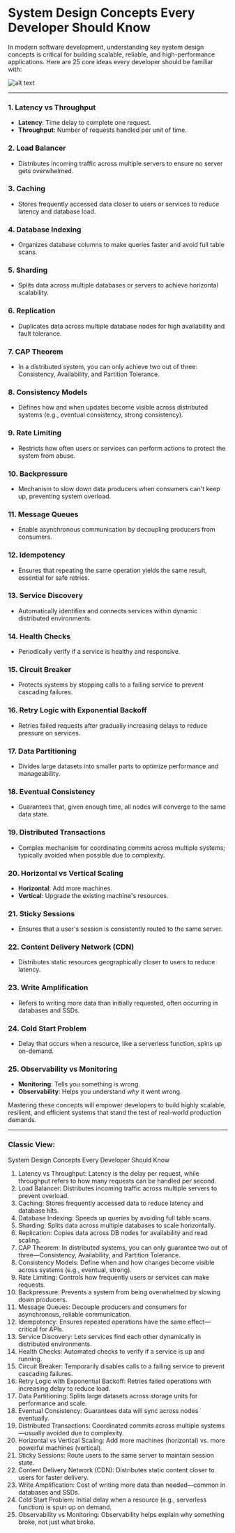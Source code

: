 
# System Design Concepts Every Developer Should Know

In modern software development, understanding key system design concepts is critical for building scalable, reliable, and high-performance applications. Here are 25 core ideas every developer should be familiar with:


![alt text](1745558567396.jpeg)

---

### 1. Latency vs Throughput
- **Latency**: Time delay to complete one request.
- **Throughput**: Number of requests handled per unit of time.

### 2. Load Balancer
- Distributes incoming traffic across multiple servers to ensure no server gets overwhelmed.

### 3. Caching
- Stores frequently accessed data closer to users or services to reduce latency and database load.

### 4. Database Indexing
- Organizes database columns to make queries faster and avoid full table scans.

### 5. Sharding
- Splits data across multiple databases or servers to achieve horizontal scalability.

### 6. Replication
- Duplicates data across multiple database nodes for high availability and fault tolerance.

### 7. CAP Theorem
- In a distributed system, you can only achieve two out of three: Consistency, Availability, and Partition Tolerance.

### 8. Consistency Models
- Defines how and when updates become visible across distributed systems (e.g., eventual consistency, strong consistency).

### 9. Rate Limiting
- Restricts how often users or services can perform actions to protect the system from abuse.

### 10. Backpressure
- Mechanism to slow down data producers when consumers can't keep up, preventing system overload.

### 11. Message Queues
- Enable asynchronous communication by decoupling producers from consumers.

### 12. Idempotency
- Ensures that repeating the same operation yields the same result, essential for safe retries.

### 13. Service Discovery
- Automatically identifies and connects services within dynamic distributed environments.

### 14. Health Checks
- Periodically verify if a service is healthy and responsive.

### 15. Circuit Breaker
- Protects systems by stopping calls to a failing service to prevent cascading failures.

### 16. Retry Logic with Exponential Backoff
- Retries failed requests after gradually increasing delays to reduce pressure on services.

### 17. Data Partitioning
- Divides large datasets into smaller parts to optimize performance and manageability.

### 18. Eventual Consistency
- Guarantees that, given enough time, all nodes will converge to the same data state.

### 19. Distributed Transactions
- Complex mechanism for coordinating commits across multiple systems; typically avoided when possible due to complexity.

### 20. Horizontal vs Vertical Scaling
- **Horizontal**: Add more machines.
- **Vertical**: Upgrade the existing machine's resources.

### 21. Sticky Sessions
- Ensures that a user's session is consistently routed to the same server.

### 22. Content Delivery Network (CDN)
- Distributes static resources geographically closer to users to reduce latency.

### 23. Write Amplification
- Refers to writing more data than initially requested, often occurring in databases and SSDs.

### 24. Cold Start Problem
- Delay that occurs when a resource, like a serverless function, spins up on-demand.

### 25. Observability vs Monitoring
- **Monitoring**: Tells you something is wrong.
- **Observability**: Helps you understand *why* it went wrong.


Mastering these concepts will empower developers to build highly scalable, resilient, and efficient systems that stand the test of real-world production demands.

---

### Classic View:

System Design Concepts Every Developer Should Know

1. Latency vs Throughput: Latency is the delay per request, while throughput refers to how many requests can be handled per second.
2. Load Balancer: Distributes incoming traffic across multiple servers to prevent overload.
3. Caching: Stores frequently accessed data to reduce latency and database hits.
4. Database Indexing: Speeds up queries by avoiding full table scans.
5. Sharding: Splits data across multiple databases to scale horizontally.
6. Replication: Copies data across DB nodes for availability and read scaling.
7. CAP Theorem: In distributed systems, you can only guarantee two out of three—Consistency, Availability, and Partition Tolerance.
8. Consistency Models: Define when and how changes become visible across systems (e.g., eventual, strong).
9. Rate Limiting: Controls how frequently users or services can make requests.
10.	Backpressure: Prevents a system from being overwhelmed by slowing down producers.
11.	Message Queues: Decouple producers and consumers for asynchronous, reliable communication.
12.	Idempotency: Ensures repeated operations have the same effect—critical for APIs.
13.	Service Discovery: Lets services find each other dynamically in distributed environments.
14.	Health Checks: Automated checks to verify if a service is up and running.
15.	Circuit Breaker: Temporarily disables calls to a failing service to prevent cascading failures.
16.	Retry Logic with Exponential Backoff: Retries failed operations with increasing delay to reduce load.
17.	Data Partitioning: Splits large datasets across storage units for performance and scale.
18.	Eventual Consistency: Guarantees data will sync across nodes eventually.
19.	Distributed Transactions: Coordinated commits across multiple systems—usually avoided due to complexity.
20.	Horizontal vs Vertical Scaling: Add more machines (horizontal) vs. more powerful machines (vertical).
21.	Sticky Sessions: Route users to the same server to maintain session state.
22.	Content Delivery Network (CDN): Distributes static content closer to users for faster delivery.
23.	Write Amplification: Cost of writing more data than needed—common in databases and SSDs.
24.	Cold Start Problem: Initial delay when a resource (e.g., serverless function) is spun up on demand.
25.	Observability vs Monitoring: Observability helps explain why something broke, not just what broke.


